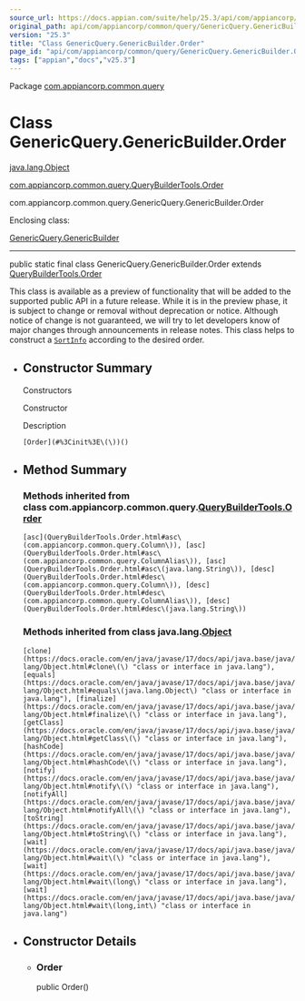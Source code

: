 ```yaml
---
source_url: https://docs.appian.com/suite/help/25.3/api/com/appiancorp/common/query/GenericQuery.GenericBuilder.Order.html
original_path: api/com/appiancorp/common/query/GenericQuery.GenericBuilder.Order.html
version: "25.3"
title: "Class GenericQuery.GenericBuilder.Order"
page_id: "api/com/appiancorp/common/query/GenericQuery.GenericBuilder.Order"
tags: ["appian","docs","v25.3"]
---
```



Package [com.appiancorp.common.query](package-summary.html)

# Class GenericQuery.GenericBuilder.Order

[java.lang.Object](https://docs.oracle.com/en/java/javase/17/docs/api/java.base/java/lang/Object.html "class or interface in java.lang")

[com.appiancorp.common.query.QueryBuilderTools.Order](QueryBuilderTools.Order.html "class in com.appiancorp.common.query")

com.appiancorp.common.query.GenericQuery.GenericBuilder.Order

Enclosing class:

[GenericQuery.GenericBuilder](GenericQuery.GenericBuilder.html "class in com.appiancorp.common.query")

* * *

public static final class GenericQuery.GenericBuilder.Order extends [QueryBuilderTools.Order](QueryBuilderTools.Order.html "class in com.appiancorp.common.query")

This class is available as a preview of functionality that will be added to the supported public API in a future release. While it is in the preview phase, it is subject to change or removal without deprecation or notice. Although notice of change is not guaranteed, we will try to let developers know of major changes through announcements in release notes. This class helps to construct a [`SortInfo`](../../suiteapi/common/paging/SortInfo.html "class in com.appiancorp.suiteapi.common.paging") according to the desired order.

-   ## Constructor Summary

    Constructors

    Constructor

    Description

    `[Order](#%3Cinit%3E\(\))()`

-   ## Method Summary

    ### Methods inherited from class com.appiancorp.common.query.[QueryBuilderTools.Order](QueryBuilderTools.Order.html "class in com.appiancorp.common.query")

    `[asc](QueryBuilderTools.Order.html#asc\(com.appiancorp.common.query.Column\)), [asc](QueryBuilderTools.Order.html#asc\(com.appiancorp.common.query.ColumnAlias\)), [asc](QueryBuilderTools.Order.html#asc\(java.lang.String\)), [desc](QueryBuilderTools.Order.html#desc\(com.appiancorp.common.query.Column\)), [desc](QueryBuilderTools.Order.html#desc\(com.appiancorp.common.query.ColumnAlias\)), [desc](QueryBuilderTools.Order.html#desc\(java.lang.String\))`

    ### Methods inherited from class java.lang.[Object](https://docs.oracle.com/en/java/javase/17/docs/api/java.base/java/lang/Object.html "class or interface in java.lang")

    `[clone](https://docs.oracle.com/en/java/javase/17/docs/api/java.base/java/lang/Object.html#clone\(\) "class or interface in java.lang"), [equals](https://docs.oracle.com/en/java/javase/17/docs/api/java.base/java/lang/Object.html#equals\(java.lang.Object\) "class or interface in java.lang"), [finalize](https://docs.oracle.com/en/java/javase/17/docs/api/java.base/java/lang/Object.html#finalize\(\) "class or interface in java.lang"), [getClass](https://docs.oracle.com/en/java/javase/17/docs/api/java.base/java/lang/Object.html#getClass\(\) "class or interface in java.lang"), [hashCode](https://docs.oracle.com/en/java/javase/17/docs/api/java.base/java/lang/Object.html#hashCode\(\) "class or interface in java.lang"), [notify](https://docs.oracle.com/en/java/javase/17/docs/api/java.base/java/lang/Object.html#notify\(\) "class or interface in java.lang"), [notifyAll](https://docs.oracle.com/en/java/javase/17/docs/api/java.base/java/lang/Object.html#notifyAll\(\) "class or interface in java.lang"), [toString](https://docs.oracle.com/en/java/javase/17/docs/api/java.base/java/lang/Object.html#toString\(\) "class or interface in java.lang"), [wait](https://docs.oracle.com/en/java/javase/17/docs/api/java.base/java/lang/Object.html#wait\(\) "class or interface in java.lang"), [wait](https://docs.oracle.com/en/java/javase/17/docs/api/java.base/java/lang/Object.html#wait\(long\) "class or interface in java.lang"), [wait](https://docs.oracle.com/en/java/javase/17/docs/api/java.base/java/lang/Object.html#wait\(long,int\) "class or interface in java.lang")`

-   ## Constructor Details

    -   ### Order

        public Order()